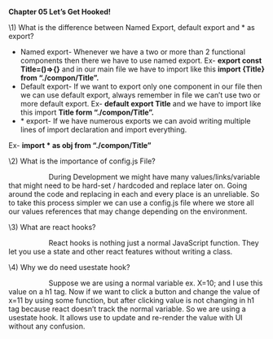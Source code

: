**Chapter 05 Let’s Get Hooked!**

\1) What is the difference between Named Export, default export and \* as export?

- Named export- Whenever we have a two or more than 2 functional components then there we have to use named export.                              Ex- **export const Title=()=>{}**  and in our main file we have to import like this **import {Title} from “./compon/Title”.**
- Default export- If we want to export only one component in our file then we can use default export, always remember in file we can’t use two or more default export.                                                                       Ex- **default export Title** and we have to import like this import **Title form  “./compon/Title”.**
- \* export- If we have numerous exports we can avoid writing multiple lines of import declaration and import everything. 

Ex- **import \* as obj from  “./compon/Title”**                                                                                                   

\2) What is the importance of config.js File?

`           `During Development we might have many values/links/variable that might need to be hard-set / hardcoded and replace later on. Going around the code and replacing in each and every place is an unreliable. So to take this process simpler we can use a config.js file where we store all our values references that may change depending on the environment.

\3) What are react hooks?

`           `React hooks is nothing just a normal JavaScript function. They let you use a state and other react features without writing a class.

\4) Why we do need usestate hook?

`           `Suppose we are using a normal variable ex. X=10; and I use this value on a h1 tag. Now if we want to click a button and  change the value of x=11 by using some function, but after clicking value is not changing in h1 tag because react doesn’t track the normal variable. So we are using a usestate hook. It allows use to update and re-render the value with UI without any confusion.

